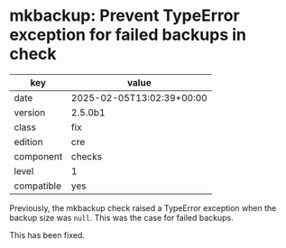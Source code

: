 [//]: # (werk v2)
# mkbackup: Prevent TypeError exception for failed backups in check

key        | value
---------- | ---
date       | 2025-02-05T13:02:39+00:00
version    | 2.5.0b1
class      | fix
edition    | cre
component  | checks
level      | 1
compatible | yes

Previously, the mkbackup check raised a TypeError exception when
the backup size was `null`. This was the case for failed backups.

This has been fixed.

